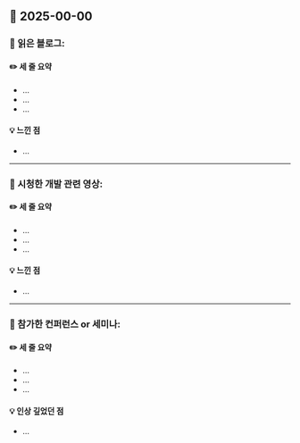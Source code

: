 ## 📅 2025-00-00
### 📖 읽은 블로그:
#### ✏️ 세 줄 요약
- ...
- ...
- ...
#### 💡 느낀 점
- ...

---

### 🎥 시청한 개발 관련 영상:
#### ✏️ 세 줄 요약
- ...
- ...
- ...
#### 💡 느낀 점
- ...

---

### 🏢 참가한 컨퍼런스 or 세미나:
#### ✏️ 세 줄 요약
-  ...
-  ...
-  ...
#### 💡 인상 깊었던 점
- ...
